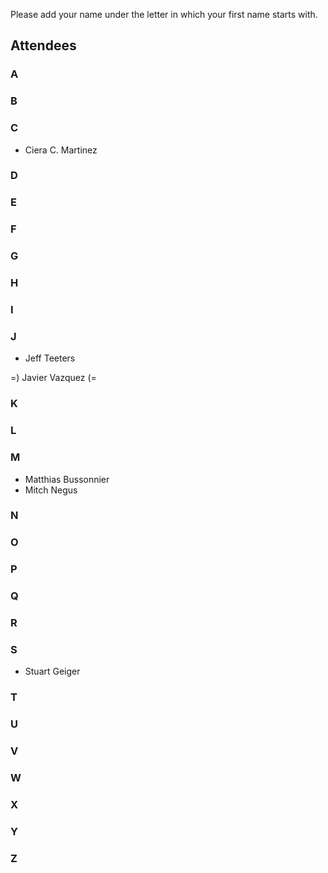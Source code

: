 Please add your name under the letter in which your first name starts with.

## Attendees

### A


### B


### C

- Ciera C. Martinez


### D


### E


### F


### G


### H


### I


### J

- Jeff Teeters

=) Javier Vazquez (=


### K


### L


### M

- Matthias  Bussonnier
- Mitch Negus

### N


### O


### P


### Q


### R


### S
- Stuart Geiger

### T


### U


### V


### W


### X


### Y


### Z
